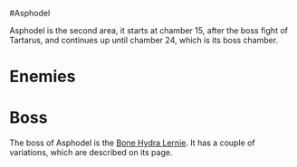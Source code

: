 #Asphodel 

Asphodel is the second area, it starts at chamber 15, after the boss fight of Tartarus, and continues up until chamber 24, which is its boss chamber.

# Enemies

# Boss

The boss of Asphodel is the [Bone Hydra Lernie](Bosses/Bone_Hydra.md). It has a couple of variations, which are described on its page.